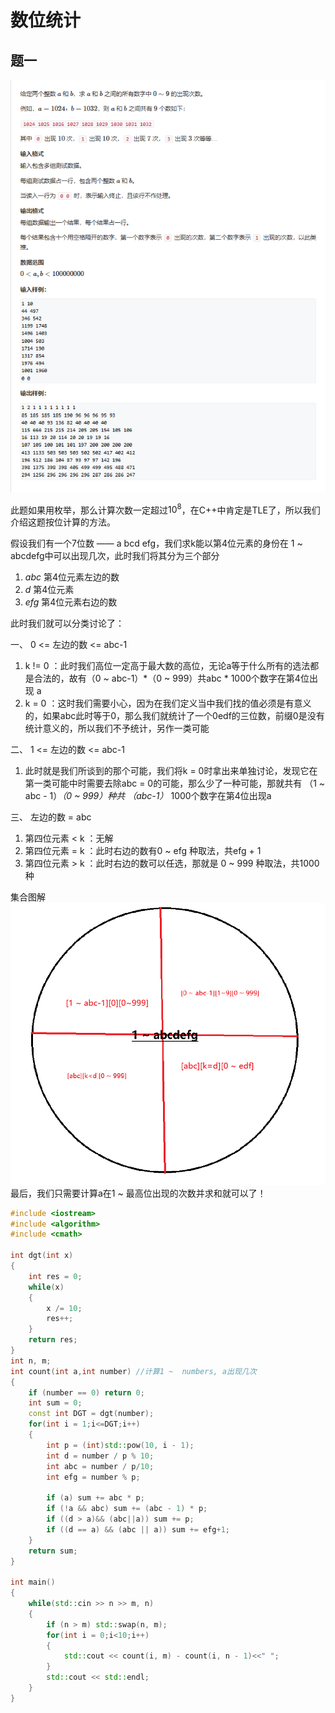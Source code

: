 # 数位统计

## 题一

![题一](./pic/Question1.png)

此题如果用枚举，那么计算次数一定超过$10^8$，在C++中肯定是TLE了，所以我们介绍这题按位计算的方法。

假设我们有一个7位数 —— a bcd efg，我们求k能以第4位元素的身份在 1 ~ abcdefg中可以出现几次，此时我们将其分为三个部分

1. $abc$    第4位元素左边的数
2. $d$      第4位元素
3. $efg$    第4位元素右边的数

此时我们就可以分类讨论了：

一、 0 <= 左边的数 <= abc-1

   1. k != 0 ：此时我们高位一定高于最大数的高位，无论a等于什么所有的选法都是合法的，故有（0 ~ abc-1）*（0 ~ 999）共abc * 1000个数字在第4位出现 a
   2. k = 0 ：这时我们需要小心，因为在我们定义当中我们找的值必须是有意义的，如果abc此时等于0，那么我们就统计了一个0edf的三位数，前缀0是没有统计意义的，所以我们不予统计，另作一类可能

二、 1 <= 左边的数 <= abc-1

   1. 此时就是我们所谈到的那个可能，我们将k = 0时拿出来单独讨论，发现它在第一类可能中时需要去除abc = 0的可能，那么少了一种可能，那就共有 （1 ~ abc - 1）*（0 ~ 999）种共 （abc-1）* 1000个数字在第4位出现a
   
三、 左边的数 = abc

   1. 第四位元素 < k ：无解
   2. 第四位元素 = k ：此时右边的数有0 ~ efg 种取法，共efg + 1
   3. 第四位元素 > k ：此时右边的数可以任选，那就是 0 ~ 999 种取法，共1000种

集合图解
![1-1](./pic/1-1.png)
最后，我们只需要计算a在1 ~ 最高位出现的次数并求和就可以了！
```cpp
#include <iostream>
#include <algorithm>
#include <cmath>

int dgt(int x)
{
	int res = 0;
	while(x)
	{
		x /= 10;
		res++;
	}
	return res;
}
int n, m;
int count(int a,int number)	//计算1 ~  numbers, a出现几次
{
	if (number == 0) return 0;
	int sum = 0;
	const int DGT = dgt(number);
	for(int i = 1;i<=DGT;i++)
	{
		int p = (int)std::pow(10, i - 1);
		int d = number / p % 10;
		int abc = number / p/10;
		int efg = number % p;

		if (a) sum += abc * p;
		if (!a && abc) sum += (abc - 1) * p;
		if ((d > a)&& (abc||a)) sum += p;
		if ((d == a) && (abc || a)) sum += efg+1;
	}
	return sum;
}

int main()
{
	while(std::cin >> n >> m, n)
	{
		if (n > m) std::swap(n, m);
		for(int i = 0;i<10;i++)
		{
			std::cout << count(i, m) - count(i, n - 1)<<" ";
		}
		std::cout << std::endl;
	}
}
```